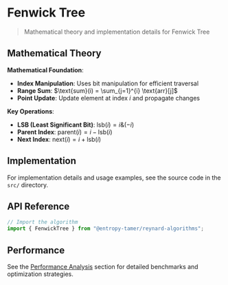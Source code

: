 # Fenwick Tree

> Mathematical theory and implementation details for Fenwick Tree

## Mathematical Theory

**Mathematical Foundation**:

- **Index Manipulation**: Uses bit manipulation for efficient traversal
- **Range Sum**: $\text{sum}(i) = \sum_{j=1}^{i} \text{arr}[j]$
- **Point Update**: Update element at index $i$ and propagate changes

**Key Operations**:

- **LSB (Least Significant Bit)**: $\text{lsb}(i) = i \& (-i)$
- **Parent Index**: $\text{parent}(i) = i - \text{lsb}(i)$
- **Next Index**: $\text{next}(i) = i + \text{lsb}(i)$

## Implementation

For implementation details and usage examples, see the source code in the `src/` directory.

## API Reference

```typescript
// Import the algorithm
import { FenwickTree } from "@entropy-tamer/reynard-algorithms";
```

## Performance

See the [Performance Analysis](../performance/) section for detailed benchmarks and optimization strategies.
